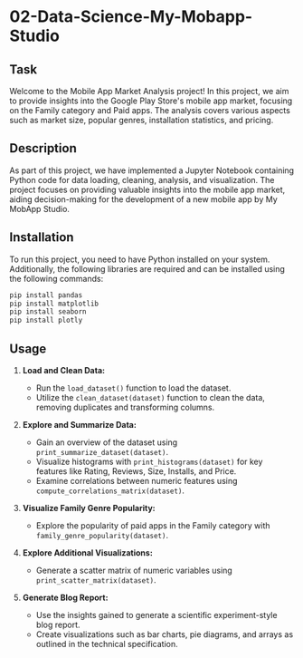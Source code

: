 # 02-Data-Science-My-Mobapp-Studio

## Task

Welcome to the Mobile App Market Analysis project! In this project, we aim to provide insights into the Google Play Store's mobile app market, focusing on the Family category and Paid apps. The analysis covers various aspects such as market size, popular genres, installation statistics, and pricing.

## Description

As part of this project, we have implemented a Jupyter Notebook containing Python code for data loading, cleaning, analysis, and visualization. The project focuses on providing valuable insights into the mobile app market, aiding decision-making for the development of a new mobile app by My MobApp Studio.

## Installation

To run this project, you need to have Python installed on your system. Additionally, the following libraries are required and can be installed using the following commands:

```bash
pip install pandas
pip install matplotlib
pip install seaborn
pip install plotly
```

## Usage

1. **Load and Clean Data:**
   - Run the `load_dataset()` function to load the dataset.
   - Utilize the `clean_dataset(dataset)` function to clean the data, removing duplicates and transforming columns.

2. **Explore and Summarize Data:**
   - Gain an overview of the dataset using `print_summarize_dataset(dataset)`.
   - Visualize histograms with `print_histograms(dataset)` for key features like Rating, Reviews, Size, Installs, and Price.
   - Examine correlations between numeric features using `compute_correlations_matrix(dataset)`.

3. **Visualize Family Genre Popularity:**
   - Explore the popularity of paid apps in the Family category with `family_genre_popularity(dataset)`.

4. **Explore Additional Visualizations:**
   - Generate a scatter matrix of numeric variables using `print_scatter_matrix(dataset)`.

5. **Generate Blog Report:**
   - Use the insights gained to generate a scientific experiment-style blog report.
   - Create visualizations such as bar charts, pie diagrams, and arrays as outlined in the technical specification.